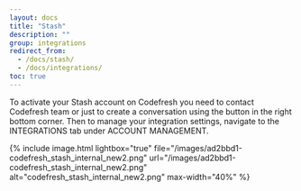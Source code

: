```yaml
---
layout: docs
title: "Stash"
description: ""
group: integrations
redirect_from:
  - /docs/stash/
  - /docs/integrations/
toc: true
---
```

To activate your Stash account on Codefresh you need to contact Codefresh team or just to create a conversation using the button in the right bottom corner.
Then to manage your integration settings, navigate to the INTEGRATIONS tab under ACCOUNT MANAGEMENT.

{% include image.html 
lightbox="true" 
file="/images/ad2bbd1-codefresh_stash_internal_new2.png" 
url="/images/ad2bbd1-codefresh_stash_internal_new2.png" 
alt="codefresh_stash_internal_new2.png" 
max-width="40%" 
%}
